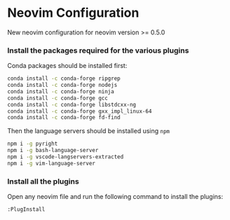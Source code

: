 # Neovim Configuration

New neovim configuration for neovim version >= 0.5.0

### Install the packages required for the various plugins

Conda packages should be installed first:

```bash
conda install -c conda-forge ripgrep
conda install -c conda-forge nodejs
conda install -c conda-forge ninja
conda install -c conda-forge gcc
conda install -c conda-forge libstdcxx-ng
conda install -c conda-forge gxx_impl_linux-64
conda install -c conda-forge fd-find
```

Then the language servers should be installed using `npm`

```bash
npm i -g pyright
npm i -g bash-language-server
npm i -g vscode-langservers-extracted
npm i -g vim-language-server
```

### Install all the plugins

Open any neovim file and run the following command to install the plugins:

```bash
:PlugInstall
```
